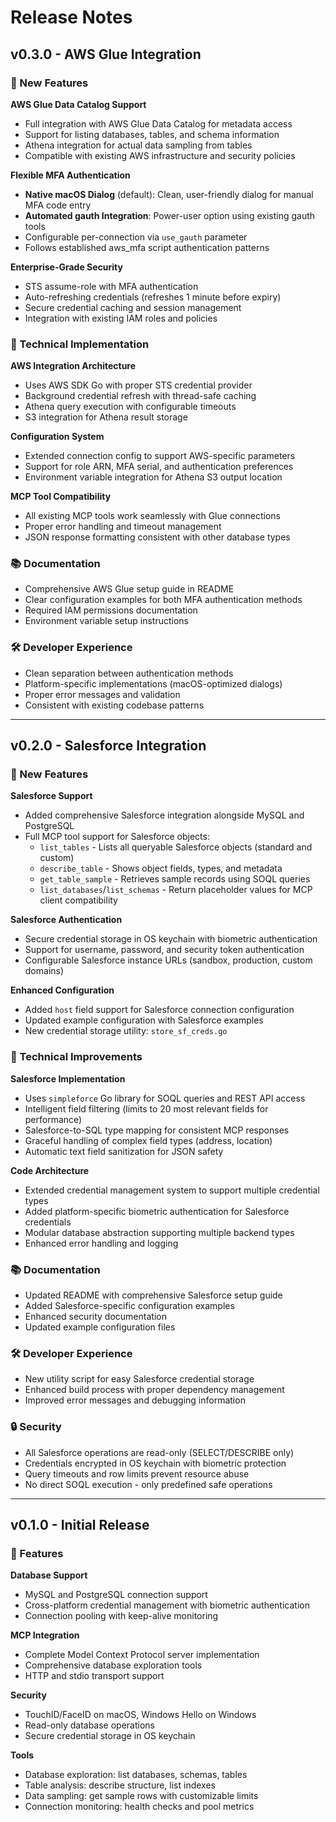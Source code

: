 # Release Notes

## v0.3.0 - AWS Glue Integration

### 🚀 New Features

**AWS Glue Data Catalog Support**
- Full integration with AWS Glue Data Catalog for metadata access
- Support for listing databases, tables, and schema information
- Athena integration for actual data sampling from tables
- Compatible with existing AWS infrastructure and security policies

**Flexible MFA Authentication**
- **Native macOS Dialog** (default): Clean, user-friendly dialog for manual MFA code entry
- **Automated gauth Integration**: Power-user option using existing gauth tools
- Configurable per-connection via `use_gauth` parameter
- Follows established aws_mfa script authentication patterns

**Enterprise-Grade Security**
- STS assume-role with MFA authentication
- Auto-refreshing credentials (refreshes 1 minute before expiry)
- Secure credential caching and session management
- Integration with existing IAM roles and policies

### 🔧 Technical Implementation

**AWS Integration Architecture**
- Uses AWS SDK Go with proper STS credential provider
- Background credential refresh with thread-safe caching
- Athena query execution with configurable timeouts
- S3 integration for Athena result storage

**Configuration System**
- Extended connection config to support AWS-specific parameters
- Support for role ARN, MFA serial, and authentication preferences
- Environment variable integration for Athena S3 output location

**MCP Tool Compatibility**
- All existing MCP tools work seamlessly with Glue connections
- Proper error handling and timeout management
- JSON response formatting consistent with other database types

### 📚 Documentation

- Comprehensive AWS Glue setup guide in README
- Clear configuration examples for both MFA authentication methods
- Required IAM permissions documentation
- Environment variable setup instructions

### 🛠️ Developer Experience

- Clean separation between authentication methods
- Platform-specific implementations (macOS-optimized dialogs)
- Proper error messages and validation
- Consistent with existing codebase patterns

---

## v0.2.0 - Salesforce Integration

### 🚀 New Features

**Salesforce Support**
- Added comprehensive Salesforce integration alongside MySQL and PostgreSQL
- Full MCP tool support for Salesforce objects:
  - `list_tables` - Lists all queryable Salesforce objects (standard and custom)
  - `describe_table` - Shows object fields, types, and metadata  
  - `get_table_sample` - Retrieves sample records using SOQL queries
  - `list_databases`/`list_schemas` - Return placeholder values for MCP client compatibility

**Salesforce Authentication**
- Secure credential storage in OS keychain with biometric authentication
- Support for username, password, and security token authentication
- Configurable Salesforce instance URLs (sandbox, production, custom domains)

**Enhanced Configuration**
- Added `host` field support for Salesforce connection configuration
- Updated example configuration with Salesforce examples
- New credential storage utility: `store_sf_creds.go`

### 🔧 Technical Improvements

**Salesforce Implementation**
- Uses `simpleforce` Go library for SOQL queries and REST API access
- Intelligent field filtering (limits to 20 most relevant fields for performance)
- Salesforce-to-SQL type mapping for consistent MCP responses
- Graceful handling of complex field types (address, location)
- Automatic text field sanitization for JSON safety

**Code Architecture**
- Extended credential management system to support multiple credential types
- Added platform-specific biometric authentication for Salesforce credentials
- Modular database abstraction supporting multiple backend types
- Enhanced error handling and logging

### 📚 Documentation

- Updated README with comprehensive Salesforce setup guide
- Added Salesforce-specific configuration examples
- Enhanced security documentation
- Updated example configuration files

### 🛠️ Developer Experience

- New utility script for easy Salesforce credential storage
- Enhanced build process with proper dependency management
- Improved error messages and debugging information

### 🔒 Security

- All Salesforce operations are read-only (SELECT/DESCRIBE only)
- Credentials encrypted in OS keychain with biometric protection
- Query timeouts and row limits prevent resource abuse
- No direct SOQL execution - only predefined safe operations

---

## v0.1.0 - Initial Release

### 🚀 Features

**Database Support**
- MySQL and PostgreSQL connection support
- Cross-platform credential management with biometric authentication
- Connection pooling with keep-alive monitoring

**MCP Integration**
- Complete Model Context Protocol server implementation
- Comprehensive database exploration tools
- HTTP and stdio transport support

**Security**
- TouchID/FaceID on macOS, Windows Hello on Windows  
- Read-only database operations
- Secure credential storage in OS keychain

**Tools**
- Database exploration: list databases, schemas, tables
- Table analysis: describe structure, list indexes
- Data sampling: get sample rows with customizable limits
- Connection monitoring: health checks and pool metrics